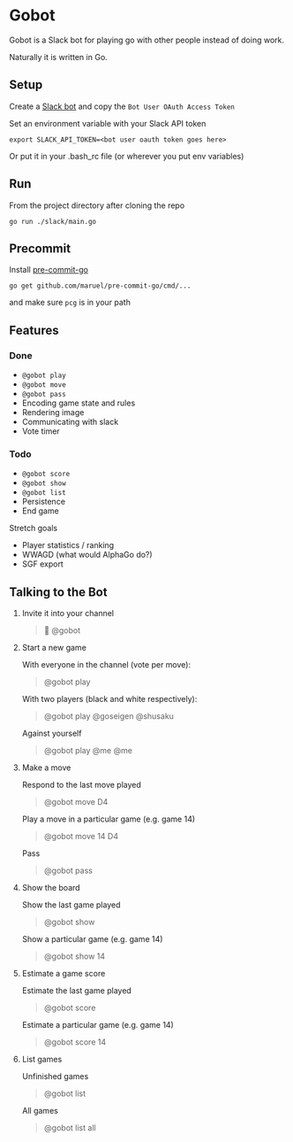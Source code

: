 # Gobot

Gobot is a Slack bot for playing go with other people instead of doing work.

Naturally it is written in Go.

## Setup

Create a [Slack bot](api.slack.com) and copy the `Bot User OAuth Access Token`

Set an environment variable with your Slack API token

    export SLACK_API_TOKEN=<bot user oauth token goes here>

Or put it in your .bash_rc file (or wherever you put env variables)

## Run

From the project directory after cloning the repo

    go run ./slack/main.go

## Precommit

Install [pre-commit-go](https://github.com/maruel/pre-commit-go)

    go get github.com/maruel/pre-commit-go/cmd/...

and make sure `pcg` is in your path

## Features

### Done

* `@gobot play`
* `@gobot move`
* `@gobot pass`
* Encoding game state and rules
* Rendering image
* Communicating with slack
* Vote timer

### Todo

* `@gobot score`
* `@gobot show`
* `@gobot list`
* Persistence
* End game

Stretch goals

* Player statistics / ranking
* WWAGD (what would AlphaGo do?)
* SGF export

## Talking to the Bot

1. Invite it into your channel

    > 👋 @gobot

2. Start a new game

    With everyone in the channel (vote per move):
    > @gobot play

    With two players (black and white respectively):
    > @gobot play @goseigen @shusaku

    Against yourself
    > @gobot play @me @me

3. Make a move

    Respond to the last move played
    > @gobot move D4

    Play a move in a particular game (e.g. game 14)
    > @gobot move 14 D4

    Pass
    > @gobot pass

4. Show the board

    Show the last game played
    > @gobot show

    Show a particular game (e.g. game 14)
    > @gobot show 14

5. Estimate a game score

    Estimate the last game played
    > @gobot score

    Estimate a particular game (e.g. game 14)
    > @gobot score 14

6. List games

    Unfinished games
    > @gobot list

    All games
    > @gobot list all
